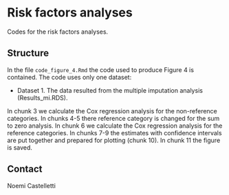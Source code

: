 # Risk factors analyses

Codes for the risk factors analyses. 

## Structure

In the file `code_figure_4.Rmd` the code used to produce Figure 4 is contained.
The code uses only one dataset:
- Dataset 1.	The data resulted from the multiple imputation analysis (Results_mi.RDS).

In chunk 3 we calculate the Cox regression analysis for the non-reference categories.
In chunks 4-5 there reference category is changed for the sum to zero analysis.
In chunk 6 we calculate the Cox regression analysis for the reference categories.
In chunks 7-9 the estimates with confidence intervals are put together and prepared for plotting (chunk 10).
In chunk 11 the figure is saved.


## Contact

Noemi Castelletti
